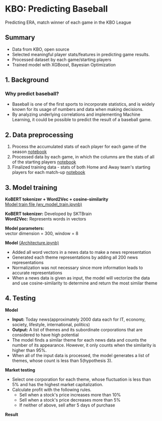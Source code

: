 # KBO: Predicting Baseball
Predicting ERA, match winner of each game in the KBO League

## Summary
* Data from KBO, open source
* Selected meaningful player stats/features in predicting game results.
* Processed dataset by each game/starting players
* Trained model with XGBoost, Bayesian Optimization

## 1. Background
### Why predict baseball?
* Baseball is one of the first sports to incorporate statistics, and is widely known for its usage of numbers and data when making decisions.
* By analyzing underlying correlations and implementing Machine Learning, it could be possible to predict the result of a baseball game.

## 2. Data preprocessing
1. Process the accumulated stats of each player for each game of the season [notebook](./data/individual_player_stats.ipynb)
2. Processed data by each game, in which the columns are the stats of all of the starting players [notebook](./data/starting_stats.ipynb)
3. Finalized training data - stats of both Home and Away team's starting players for each match-up [notebook](./data/create_dataset.ipynb)


## 3. Model training

**KoBERT tokenizer + Word2Vec + cosine-similarity**\
[Model train file (wv_model_train.ipynb)](./Model/wv_model_train.ipynb)

**KoBERT tokenizer:** Developed by SKTBrain\
**Word2Vec:** Represents words in vectors

**Model parameters:**\
vector dimension = 300, window = 8

**Model** [(Architecture.ipynb)](./Model/Architecture.ipynb)
- Added all word vectors in a news data to make a news representation
- Generated each theme representations by adding all 200 news representations
- Normalization was not necessary since more information leads to accurate representations
- When a news data is given as input, the model will vectorize the data and use cosine-similarity to determine and return the most similar theme

## 4. Testing
**Model**
- **Input:** Today news(approximately 2000 data each for IT, economy, society, lifestyle, international, politics)
- **Output:** A list of themes and its subordinate corporations that are considered to have high potential
- The model finds a similar theme for each news data and counts the number of its appearance. However, it only counts when the similarity is higher than 95%.
- When all of the input data is processed, the model generates a list of themes, whose count is less than 5(hypothesis 3).

**Market testing**
- Select one corporation for each theme, whose fluctuation is less than 5% and has the highest market capitalization.
- Calculate profit with the following rules.
  - Sell when a stock's price increases more than 10%
  - Sell when a stock's price decreases more than 5%
  - If neither of above, sell after 5 days of purchase
  
**Result**


